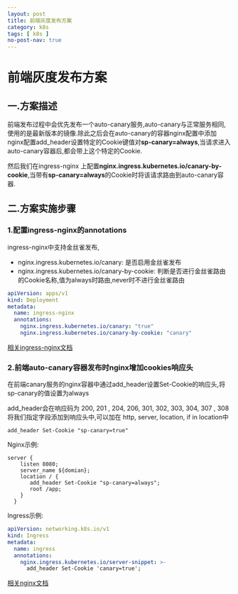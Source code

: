 ```yaml
---
layout: post
title: 前端灰度发布方案
category: k8s
tags: [ k8s ]
no-post-nav: true
---
```


# 前端灰度发布方案

## 一.方案描述

前端发布过程中会优先发布一个auto-canary服务,auto-canary与正常服务相同,使用的是最新版本的镜像.除此之后会在auto-canary的容器nginx配置中添加
nginx配置add_header设置特定的Cookie键值对**sp-canary=always**,当请求进入auto-canary容器后,都会带上这个特定的Cookie.

然后我们在ingress-nginx
上配置**nginx.ingress.kubernetes.io/canary-by-cookie**,当带有**sp-canary=always**的Cookie时将该请求路由到auto-canary容器.

## 二.方案实施步骤

### 1.配置ingress-nginx的annotations

ingress-nginx中支持金丝雀发布,

* nginx.ingress.kubernetes.io/canary: 是否启用金丝雀发布
* nginx.ingress.kubernetes.io/canary-by-cookie: 判断是否进行金丝雀路由的Cookie名称,值为always时路由,never时不进行金丝雀路由

```yaml
apiVersion: apps/v1
kind: Deployment
metadata:
  name: ingress-nginx
  annotations:
    nginx.ingress.kubernetes.io/canary: "true"
    nginx.ingress.kubernetes.io/canary-by-cookie: "canary"
```

[相关ingress-nginx文档](https://kubernetes.github.io/ingress-nginx/user-guide/nginx-configuration/annotations/#canary)

### 2.前端auto-canary容器发布时nginx增加cookies响应头

在前端canary服务的nginx容器中通过add_header设置Set-Cookie的响应头,将sp-canary的值设置为always

add_header会在响应码为 200, 201 , 204, 206, 301, 302, 303, 304, 307 , 308将我们指定字段添加到响应头中,可以加在 http, server, location, if in location中

```
add_header Set-Cookie "sp-canary=true"
```

Nginx示例:
```nginx
server {
    listen 8080;
    server_name ${domian};
    location / {
       add_header Set-Cookie "sp-canary=always";
       root /app;
    }
  }
```

Ingress示例:
```yaml
apiVersion: networking.k8s.io/v1
kind: Ingress
metadata:
  name: ingress
  annotations:
    nginx.ingress.kubernetes.io/server-snippet: >-
      add_header Set-Cookie 'canary=true';    
```

[相关nginx文档](https://nginx.org/en/docs/http/ngx_http_headers_module.html#add_header)